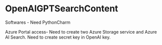 # OpenAIGPTSearchContent
Softwares - 
Need PythonCharm

Azure Portal access-
Need to create two Azure Storage service and Azure AI Search. Need to create secret key in OpenAI key.
